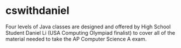 # cswithdaniel
Four levels of Java classes are designed and offered by High School Student Daniel Li (USA Computing Olympiad finalist) to cover all of the material needed to take the AP Computer Science A exam.
